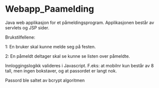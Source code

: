 # Webapp_Paamelding

Java web applikasjon for et påmeldingsprogram. Applikasjonen består av servlets og JSP sider. 

Brukstilfellene:

1: En bruker skal kunne melde seg på festen.

2: En påmeldt deltager skal se kunne se listen over påmeldte.

Innloggingslogikk valideres i Javascript. F.eks: at mobilnr kun består av 8 tall, men ingen bokstaver, og at passordet er langt nok.

Passord ble saltet av bcrypt algoritmen
